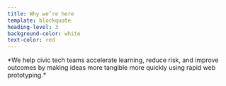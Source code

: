 ```yaml
---
title: Why we’re here
template: blockquote
heading-level: 3
background-color: white
text-color: red
---
```


<span class="custom-font-size-16 line-height-heading-3">
*We help civic tech teams accelerate learning, reduce risk, and improve outcomes by making ideas more tangible more quickly using rapid web prototyping.*
</span>